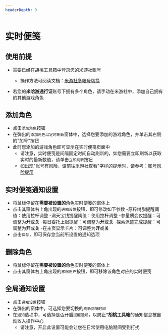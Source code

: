 ```yaml
---
headerDepth: 0
---
```


# 实时便笺

## 使用前提
- 需要已经在胡桃工具箱中登录您的米游社账号
   - 操作方法可阅读文档：[米游社多帐号切换](mhy-account-switch.md)

- 若您的**米哈游通行证**账号下拥有多个角色，请手动在米游社中，添加自己拥有的其他游戏角色


## 添加角色
- 点击`添加角色`按钮
- 在弹出的`添加角色以定时刷新`窗体中，选择您要添加的游戏角色，并单击其右侧的"加号"按钮
- 此时您添加的游戏角色即可显示在实时便笺页面中
    - 请注意，实时便笺是间隔固定时间自动刷新的，如您需要立即刷新以获取实时的最新数值，请单击`立即刷新`按钮
    - 如出现"账号有风险，请前往米游社查看"字样的提示时，请参考：[账号风险提示](https://hut.ao/features/mihoyo-risk-tip.html)

## 实时便笺通知设置
- 将鼠标停留在**需要被设置的**角色实时便笺的窗体上
- 点击其窗体右上角出现的`通知设置`按钮，即可修改如下参数
    -原粹树脂提醒阈值：使用拉杆调整
    -洞天宝钱提醒阈值：使用拉杆调整
    -参量质变仪提醒：可调整为**开**或**关**
    -每日委托上限提醒：可调整为**开**或**关**
    -探索派遣完成提醒：可调整为**开**或**关**
    -在主页显示卡片：可调整为**开**或**关**
- 点击`保存`，即可保存您当前所设置的通知选项

## 删除角色
- 将鼠标停留在**需要被设置的**角色实时便笺的窗体上
- 点击其窗体右上角出现的`移除用户`按钮，即可移除该角色对应的实时便笺

## 全局通知设置
- 点击`通知设置`按钮
- 在弹出的窗体中，可选择您要切换的`刷新间隔时间`
- 在`通知`选项中，可选择是否开启`提醒通知`，以防止***胡桃工具箱**的通知信息被自动收入操作中心
    - 请注意，开启此设置可能会让您在日常使用电脑期间受到打扰
